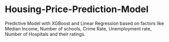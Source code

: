 # Housing-Price-Prediction-Model
Predictive Model with XGBoost and Linear Regression based on factors like Median Income, Number of schools, Crime Rate, Unemployment rate, Number of Hospitals and their ratings.
